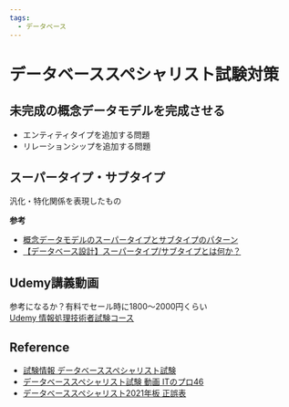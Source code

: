 ```yaml
---
tags:  
  - データベース
---
```


# データベーススペシャリスト試験対策

## 未完成の概念データモデルを完成させる
- エンティティタイプを追加する問題
- リレーションシップを追加する問題

## スーパータイプ・サブタイプ
汎化・特化関係を表現したもの

**参考**
- [概念データモデルのスーパータイプとサブタイプのパターン](https://taityo-diary.hatenablog.jp/entry/2020/07/21/071553)
- [【データベース設計】スーパータイプ/サブタイプとは何か？](https://qiita.com/tomo0x03a/items/94d8bbac526335fa8ec3)

## Udemy講義動画
参考になるか？有料でセール時に1800～2000円くらい<br />
[Udemy 情報処理技術者試験コース](https://www.udemy.com/topic/information-technology-engineers-exam/)

## Reference
- [試験情報 データベーススペシャリスト試験](https://www.ipa.go.jp/shiken/kubun/db.html)
- [データベーススペシャリスト試験 動画 ITのプロ46](https://www.youtube.com/watch?v=Muuhtm8vQkY&list=PL53uwBjWE-t4PAa6xdjUZVn-XOQHc6JXn)
- [データベーススペシャリスト2021年板 正誤表](https://www.shoeisha.co.jp/book/detail/9784798167770)